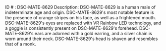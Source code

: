 ID # : DSC-MATE-8629
Description: DSC-MATE-8629 is a human male of indeterminate age and origin. DSC-MATE-8629's most notable feature is the presence of orange stripes on his face, as well as a frightened mouth. DSC-MATE-8629's eyes are replaced with VR Rainbow LED technology, and a goggle is consistently present on DSC-MATE-8629's forehead. DSC-MATE-8629's ears are adorned with a gold earring, and a silver chain is worn around their neck. DSC-MATE-8629's head is shaven and resembles that of a monk.